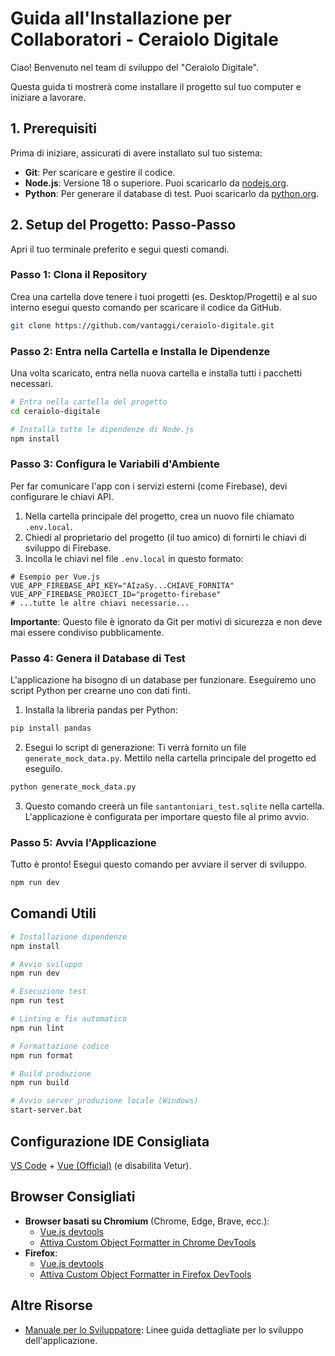# Guida all'Installazione per Collaboratori - Ceraiolo Digitale

Ciao! Benvenuto nel team di sviluppo del "Ceraiolo Digitale".

Questa guida ti mostrerà come installare il progetto sul tuo computer e iniziare a lavorare.

## 1. Prerequisiti

Prima di iniziare, assicurati di avere installato sul tuo sistema:

- **Git**: Per scaricare e gestire il codice.
- **Node.js**: Versione 18 o superiore. Puoi scaricarlo da [nodejs.org](https://nodejs.org/).
- **Python**: Per generare il database di test. Puoi scaricarlo da [python.org](https://python.org/).

## 2. Setup del Progetto: Passo-Passo

Apri il tuo terminale preferito e segui questi comandi.

### Passo 1: Clona il Repository

Crea una cartella dove tenere i tuoi progetti (es. Desktop/Progetti) e al suo interno esegui questo comando per scaricare il codice da GitHub.

```bash
git clone https://github.com/vantaggi/ceraiolo-digitale.git
```

### Passo 2: Entra nella Cartella e Installa le Dipendenze

Una volta scaricato, entra nella nuova cartella e installa tutti i pacchetti necessari.

```bash
# Entra nella cartella del progetto
cd ceraiolo-digitale

# Installa tutte le dipendenze di Node.js
npm install
```

### Passo 3: Configura le Variabili d'Ambiente

Per far comunicare l'app con i servizi esterni (come Firebase), devi configurare le chiavi API.

1. Nella cartella principale del progetto, crea un nuovo file chiamato `.env.local`.
2. Chiedi al proprietario del progetto (il tuo amico) di fornirti le chiavi di sviluppo di Firebase.
3. Incolla le chiavi nel file `.env.local` in questo formato:

```env
# Esempio per Vue.js
VUE_APP_FIREBASE_API_KEY="AIzaSy...CHIAVE_FORNITA"
VUE_APP_FIREBASE_PROJECT_ID="progetto-firebase"
# ...tutte le altre chiavi necessarie...
```

**Importante**: Questo file è ignorato da Git per motivi di sicurezza e non deve mai essere condiviso pubblicamente.

### Passo 4: Genera il Database di Test

L'applicazione ha bisogno di un database per funzionare. Eseguiremo uno script Python per crearne uno con dati finti.

1. Installa la libreria pandas per Python:

```bash
pip install pandas
```

2. Esegui lo script di generazione: Ti verrà fornito un file `generate_mock_data.py`. Mettilo nella cartella principale del progetto ed eseguilo.

```bash
python generate_mock_data.py
```

3. Questo comando creerà un file `santantoniari_test.sqlite` nella cartella. L'applicazione è configurata per importare questo file al primo avvio.

### Passo 5: Avvia l'Applicazione

Tutto è pronto! Esegui questo comando per avviare il server di sviluppo.

```bash
npm run dev
```

## Comandi Utili

```sh
# Installazione dipendenze
npm install

# Avvio sviluppo
npm run dev

# Esecuzione test
npm run test

# Linting e fix automatico
npm run lint

# Formattazione codice
npm run format

# Build produzione
npm run build

# Avvio server produzione locale (Windows)
start-server.bat
```

## Configurazione IDE Consigliata

[VS Code](https://code.visualstudio.com/) + [Vue (Official)](https://marketplace.visualstudio.com/items?itemName=Vue.volar) (e disabilita Vetur).

## Browser Consigliati

- **Browser basati su Chromium** (Chrome, Edge, Brave, ecc.):
  - [Vue.js devtools](https://chromewebstore.google.com/detail/vuejs-devtools/nhdogjmejiglipccpnnnanhbledajbpd)
  - [Attiva Custom Object Formatter in Chrome DevTools](http://bit.ly/object-formatters)
- **Firefox**:
  - [Vue.js devtools](https://addons.mozilla.org/en-US/firefox/addon/vue-js-devtools/)
  - [Attiva Custom Object Formatter in Firefox DevTools](https://fxdx.dev/firefox-devtools-custom-object-formatters/)

## Altre Risorse

- [Manuale per lo Sviluppatore](DEVELOPMENT_GUIDELINES.md): Linee guida dettagliate per lo sviluppo dell'applicazione.
